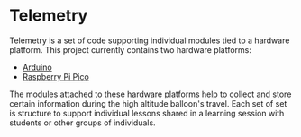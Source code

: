 # Telemetry

Telemetry is a set of code supporting individual modules tied to a hardware platform. This project currently contains two hardware platforms:

* [Arduino](https://www.arduino.cc/en/hardware)
* [Raspberry Pi Pico](https://www.raspberrypi.com/products/raspberry-pi-pico/)

The modules attached to these hardware platforms help to collect and store certain information during the high altitude balloon's travel. Each set of set is structure to support individual lessons shared in a learning session with students or other groups of individuals.
